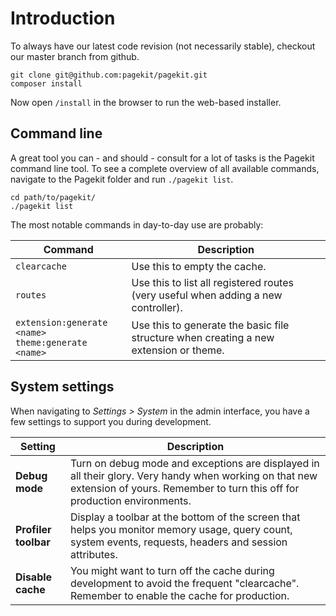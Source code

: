 # Introduction

To always have our latest code revision (not necessarily stable), checkout our master branch from github.

```
git clone git@github.com:pagekit/pagekit.git
composer install
```

Now open `/install` in the browser to run the web-based installer.

## Command line

A great tool you can - and should - consult for a lot of tasks is the Pagekit command line tool. To see a complete overview of all available commands, navigate to the Pagekit folder and run `./pagekit list`.

```
cd path/to/pagekit/
./pagekit list
```

The most notable commands in day-to-day use are probably:

| Command    | Description |
|------------------|-------------|
| `clearcache`     | Use this to empty the cache.  |
| `routes`         | Use this to list all registered routes (very useful when adding a new controller).  |
| `extension:generate <name>` <br> `theme:generate <name>`| Use this to generate the basic file structure when creating a new extension or theme.  |

## System settings

When navigating to *Settings > System* in the admin interface, you have a few settings to support you during development.

| Setting               | Description |
|-----------------------|-------------|
| **Debug mode**        | Turn on debug mode and exceptions are displayed in all their glory. Very handy when working on that new extension of yours. Remember to turn this off for production environments.  |
| **Profiler toolbar**  | Display a toolbar at the bottom of the screen that helps you monitor memory usage, query count, system events, requests, headers and session attributes.  |
| **Disable cache**     | You might want to turn off the cache during development to avoid the frequent "clearcache". Remember to enable the cache for production.  |
